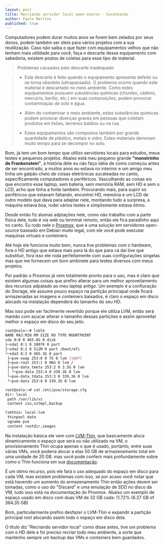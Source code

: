 ```yaml
---
layout: post
title: Recriando servidor local open-source - Sucateando
author: Paulo Martins
published: true
---
```


Computadores podem durar muitos anos se forem bem zelados por seus donos, podem também ser úteis para vários projetos com a sua reutilização. Caso não saiba o que fazer com equipamentos velhos que não tenham mais utilidade para você, faça o descarte desse equipamento com sabedoria, existem postos de coletas para esse tipo de material.

> Problemas causados pelo descarte inadequado 

> - Este descarte é feito quando o equipamento apresenta defeito ou se torna obsoleto (ultrapassado). O problema ocorre quando este material é descartado no meio ambiente. Como estes equipamentos possuem substâncias químicas (chumbo, cádmio, mercúrio, berílio, etc.) em suas composições, podem provocar contaminação de solo e água. 

> - Além do contaminar o meio ambiente, estas substâncias químicas podem provocar doenças graves em pessoas que coletam produtos em lixões, terrenos baldios ou na rua. 

> - Estes equipamentos são compostos também por grande quantidade de plástico, metais e vidro. Estes materiais demoram muito tempo para se decompor no solo.

Bom, já tem um bom tempo que utilizo servidores locais para estudos, meus testes e pequenos projetos. Abaixo está meu pequeno grande **"monstrinho de Frankenstein"**, a história dele eu não faço idéia de como começou antes de ser encontrado, a muitos anos eu estava no interiror e um amigo meu tinha um galpão cheio de coisas eletrônicas sucateadas no canto, especificamente computadores e periféricos. Vasculhando as coisas eis que encontro esse laptop, sem bateria, sem memória RAM, sem HD e sem o LCD, acho que tinha a fonte também. Procurando mais, para suprir os periféricos que estavam faltando, encontrei HD, memória e um LCD de outro modelo que dava para adaptar nele, montando tudo a surpresa, a máquina estava boa, rodei vários testes e simplismente estava ótimo. 

Desde então fiz alumas adptações nele, como não trabalho com a parte física dele, tudo é via web ou terminal remoto, então ele fica paradinho aqui no canto. Eu rodo nele o [Proxmox](https://www.proxmox.com/en/), que é uma solução em servidores open-source baseado em Debian muito legal, com ele você pode executar maquinas virtuais e conteiners.

Até hoje ele funciona muito bem, nunca tive problemas com o hardware, fora o HD antigo que estava mais para lá do que para cá daí tive que substituir, fora isso ele roda perfeitamente com suas configurações singelas mas que me fornecem um bom ambinete para testes diversos com meus projetos.

Por padrão o Proxmox já vem totalmente pronto para o uso, mas é claro que existem algumas coisas que prefiro alterar para um melhor aproveitamento dos recursos adpatado ao meu laptop antigo. Um exemplo é a confiuração do Storage, ele assume pouco espaço na partição princiapal onde ficará armazenadas as imagens e conteiners baixados, é claro o espaço em disco alocado na instalação dependerá do tamanho do seu HD. 

Mas isso pode ser facilmente revertido porque ele utiliza LVM, então será mamão com açucar alterar o tamanho dessas partições e assim aproveitar melhor o espaço em disco do seu jeito.

```bash
root@solo:~# lsblk 
NAME MAJ:MIN RM SIZE RO TYPE MOUNTPOINT
sda 8:0 0 465.8G 0 disk 
├─sda1 8:1 0 1007K 0 part 
├─sda2 8:2 0 512M 0 part /boot/efi
└─sda3 8:3 0 465.3G 0 part 
 ├─pve-swap 253:0 0 7G 0 lvm [SWAP]
 ├─pve-root 253:1 0 96G 0 lvm /
 ├─pve-data_tmeta 253:2 0 3.5G 0 lvm 
 │ └─pve-data 253:4 0 339.3G 0 lvm 
 └─pve-data_tdata 253:3 0 339.3G 0 lvm 
 └─pve-data 253:4 0 339.3G 0 lvm 

root@solo:~# cat /etc/pve/storage.cfg 
dir: local
 path /var/lib/vz
 content iso,vztmpl,backup

lvmthin: local-lvm
 thinpool data
 vgname pve
 content rootdir,images
```

Na instalação básica ele vem com [LVM-Thin](https://pve.proxmox.com/wiki/Storage:_LVM_Thin), que basicamente aloca dinamicamente o espaço que será ou não utilizado na VM, o provisionamento Thin ocupa apenas o que é usado, portanto, entre suas várias VMs, você poderia alocar a elas 50 GB de armazenamento total em uma unidade de 20 GB. mas você pode conferir mais profundamente sobre como o Thin funciona em sua [documentação](https://man7.org/linux/man-pages/man7/lvmthin.7.html). 

É um ótimo recurso, pois ele fará o uso adequado do espaço em disco para cada VM, mas existem problemas com isso, se por acaso você notar que está havendo um aumento do armazenamento Thin então ações devem ser tomadas, como o uso do "Discard" e uma emulação de SDD no disco da VM, tudo isso está na documentação do Proxmox. Abaixo um exemplo de espaço usado em disco com duas VM de 32 GB cada: (1.72% (6.27 GB of 364.35 GB)

Bom, particularmente prefiro desfazer o LVM-Thin e expandir a partição principal root alocando assim todo o espaço em disco dela. 

O título diz "Recriando servidor local" como disse antes, tive um problema com o HD dele e foi preciso recriar todo meu ambiente, a sorte que mantenho sempre um backup das VMs e conteiners bem guardados.
